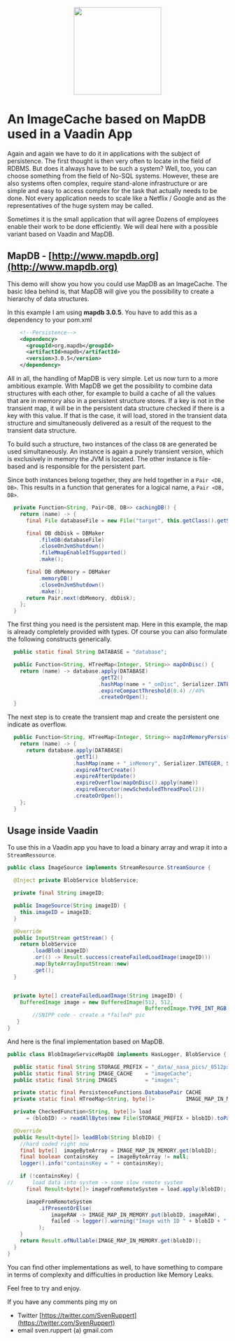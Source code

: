 
<center>
<a href="https://vaadin.com">
 <img src="https://vaadin.com/images/hero-reindeer.svg" width="200" height="200" /></a>
</center>

# An ImageCache based on MapDB used in a Vaadin App
Again and again we have to do it in applications with the subject of persistence.
The first thought is then very often to locate in the field of RDBMS.
But does it always have to be such a system? Well, too, you can
choose something from the field of No-SQL systems. However, these are also systems
often complex, require stand-alone infrastructure or are simple and easy to access
complex for the task that actually needs to be done.
Not every application needs to scale like a Netflix / Google and as the representatives of the huge system may be called.

Sometimes it is the small application that will agree
Dozens of employees enable their work to be done efficiently.
We will deal here with a possible variant based on Vaadin and MapDB.

## MapDB - [http://www.mapdb.org](http://www.mapdb.org)
This demo will show you how you could
use MapDB as an ImageCache.
The basic Idea behind is, that MapDB will give you the possibility to create 
a hierarchy of data structures.

In this example I am using **mapdb 3.0.5**.
You have to add this as a dependency to your pom.xml

```xml
    <!--Persistence-->
    <dependency>
      <groupId>org.mapdb</groupId>
      <artifactId>mapdb</artifactId>
      <version>3.0.5</version>
    </dependency>
```

All in all, the handling of MapDB is very simple. Let us now turn to a more ambitious example.
With MapDB we get the possibility to combine data structures with each other, for example
to build a cache of all the values that are in memory also in a persistent structure
stores. If a key is not in the transient map, it will be in the persistent data structure checked 
if there is a key with this value. If that is the case, it will load,
stored in the transient data structure 
and simultaneously delivered as a result of the request to the transient data structure.

To build such a structure, two instances of the class ```DB``` are generated
be used simultaneously. An instance is again a purely transient version, which is exclusively in memory
the JVM is located. The other instance is file-based and is responsible for the persistent part.

Since both instances belong together, they are held together in a ```Pair <DB, DB>```.
This results in a function that generates for a logical name, a ```Pair <DB, DB>```.

```java
  private Function<String, Pair<DB, DB>> cachingDB() {
    return (name) -> {
      final File databaseFile = new File("target", this.getClass().getSimpleName() + "_" + name);

      final DB dbDisk = DBMaker
          .fileDB(databaseFile)
          .closeOnJvmShutdown()
          .fileMmapEnableIfSupported()
          .make();

      final DB dbMemory = DBMaker
          .memoryDB()
          .closeOnJvmShutdown()
          .make();
      return Pair.next(dbMemory, dbDisk);
    };
  }
```

The first thing you need is the persistent map. Here in this example, the map is already completely provided with types.
Of course you can also formulate the following constructs generically. 

```java
  public static final String DATABASE = "database";

  public Function<String, HTreeMap<Integer, String>> mapOnDisc() {
    return (name) -> database.apply(DATABASE)
                             .getT2()
                             .hashMap(name + "_onDisc", Serializer.INTEGER, Serializer.STRING)
                             .expireCompactThreshold(0.4) //40%
                             .createOrOpen();
  }
```

The next step is to create the transient map and create the persistent one
indicate as overflow.

```java
  public Function<String, HTreeMap<Integer, String>> mapInMemoryPersistentOnDisc() {
    return (name) -> {
      return database.apply(DATABASE)
                     .getT1()
                     .hashMap(name + "_inMemory", Serializer.INTEGER, Serializer.STRING)
                     .expireAfterCreate()
                     .expireAfterUpdate()
                     .expireOverflow(mapOnDisc().apply(name))
                     .expireExecutor(newScheduledThreadPool(2))
                     .createOrOpen();
    };
  }
```

## Usage inside Vaadin

To use this in a Vaadin app you have to load a binary array and wrap it into a ```StreamRessource```.

```java
public class ImageSource implements StreamResource.StreamSource {

  @Inject private BlobService blobService;

  private final String imageID;

  public ImageSource(String imageID) {
    this.imageID = imageID;
  }

  @Override
  public InputStream getStream() {
    return blobService
        .loadBlob(imageID)
        .or(() -> Result.success(createFailedLoadImage(imageID)))
        .map(ByteArrayInputStream::new)
        .get();
  }


  private byte[] createFailedLoadImage(String imageID) {
    BufferedImage image = new BufferedImage(512, 512,
                                            BufferedImage.TYPE_INT_RGB);
        //SNIPP code - create a *failed* pic
   }
}
```

And here is the final implementation based on MapDB.

```java
public class BlobImageServiceMapDB implements HasLogger, BlobService {

  public static final String STORAGE_PREFIX = "_data/_nasa_pics/_0512px/";
  public static final String IMAGE_CACHE    = "imageCache";
  public static final String IMAGES         = "images";

  private static final PersistenceFunctions.DatabasePair CACHE               = memoize(cachingDB()).apply(IMAGE_CACHE);
  private static final HTreeMap<String, byte[]>          IMAGE_MAP_IN_MEMORY = mapInMemoryPersistentOnDisc().apply(CACHE, IMAGES);

  private CheckedFunction<String, byte[]> load
      = (blobID) -> readAllBytes(new File(STORAGE_PREFIX + blobID).toPath());

  @Override
  public Result<byte[]> loadBlob(String blobID) {
    //hard coded right now
    final byte[]  imageByteArray = IMAGE_MAP_IN_MEMORY.get(blobID);
    final boolean containsKey    = imageByteArray != null;
    logger().info("containsKey = " + containsKey);

    if (!containsKey) {
//      load data into system -> some slow remote system
      final Result<byte[]> imageFromRemoteSystem = load.apply(blobID);

      imageFromRemoteSystem
          .ifPresentOrElse(
              imageRAW -> IMAGE_MAP_IN_MEMORY.put(blobID, imageRAW),
              failed -> logger().warning("Image with ID " + blobID + " could not be loaded from external system")
          );
    }
    return Result.ofNullable(IMAGE_MAP_IN_MEMORY.get(blobID));
  }
}
```

You can find other implementations as well, to have something to compare in terms of complexity
and difficulties in production like Memory Leaks.

Feel free to try and enjoy.

If you have any comments 
ping my on 

* Twitter [https://twitter.com/SvenRuppert](https://twitter.com/SvenRuppert)
* email sven.ruppert (a) gmail.com